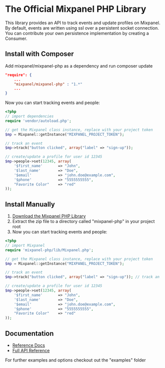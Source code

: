 The Official Mixpanel PHP Library
============
This library provides an API to track events and update profiles on Mixpanel. By default, events are written using ssl over a persistent socket connection. You can contribute your own persistence implementation by creating a Consumer.

Install with Composer
------------
Add mixpanel/mixpanel-php as a dependency and run composer update

```json
"require": {
    ...
    "mixpanel/mixpanel-php" : "1.*"
    ...
}
```

Now you can start tracking events and people:

```php
<?php
// import dependencies
require 'vendor/autoload.php';

// get the Mixpanel class instance, replace with your project token
$mp = Mixpanel::getInstance("MIXPANEL_PROJECT_TOKEN");

// track an event
$mp->track("button clicked", array("label" => "sign-up")); 

// create/update a profile for user id 12345
$mp->people->set(12345, array(
    '$first_name'       => "John",
    '$last_name'        => "Doe",
    '$email'            => "john.doe@example.com",
    '$phone'            => "5555555555",
    "Favorite Color"    => "red"
));
```


Install Manually
------------
 1. <a href="https://github.com/mixpanel/mixpanel-php/archive/master.zip">Download the Mixpanel PHP Library</a>
 2.  Extract the zip file to a directory called "mixpanel-php" in your project root
 3.  Now you can start tracking events and people:

```php
<?php
// import Mixpanel
require 'mixpanel-php/lib/Mixpanel.php';

// get the Mixpanel class instance, replace with your project token
$mp = Mixpanel::getInstance("MIXPANEL_PROJECT_TOKEN");

// track an event
$mp->track("button clicked", array("label" => "sign-up")); // track an event

// create/update a profile for user id 12345
$mp->people->set(12345, array(
    '$first_name'       => "John",
    '$last_name'        => "Doe",
    '$email'            => "john.doe@example.com",
    '$phone'            => "5555555555",
    "Favorite Color"    => "red"
));
```

Documentation
-------------
* <a href="https://mixpanel.com/help/reference/php" target="_blank">Reference Docs</a>
* <a href="http://mixpanel.github.io/mixpanel-php" target="_blank">Full API Reference</a>

For further examples and options checkout out the "examples" folder

